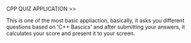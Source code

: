 CPP QUIZ APPLICATION >>


This is one of the most basic appliaction, basically, it asks you different 
questions based on 'C++ Bascics' and after submitting your answers, it
calculates your score and present it to your screen.